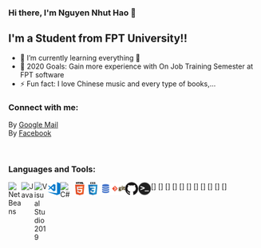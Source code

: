 ### Hi there, I'm Nguyen Nhut Hao 👋


## I'm a Student from FPT University!!

- 🔭 I’m currently learning everything 🤣
- 🥅 2020 Goals: Gain more experience with On Job Training Semester at FPT software
- ⚡ Fun fact: I love Chinese music and every type of books,...


### Connect with me:

By [Google Mail](nnhao9a3@gmail.com)  <br />
By [Facebook](https://www.facebook.com/profile.php?id=100011331665845)

<br />

### Languages and Tools:
[<img align="left" alt="NetBeans" width="26px" src="https://upload.wikimedia.org/wikipedia/commons/9/98/Apache_NetBeans_Logo.svg" />]
[<img align="left" alt="Java" width="26px" src="https://logos-download.com/wp-content/uploads/2016/10/Java_logo_icon.png" />]
[<img align="left" alt="Visual Studio 2019" width="26px" src="https://www.clipartmax.com/png/middle/419-4192792_msvc-backend-updates-in-visual-studio-2019-preview-visual-studio-2019-logo.png" />]
[<img align="left" alt="Visual Studio Code" width="26px" src="https://raw.githubusercontent.com/github/explore/80688e429a7d4ef2fca1e82350fe8e3517d3494d/topics/visual-studio-code/visual-studio-code.png" />]
[<img align="left" alt="C#" width="26px" src="https://upload.wikimedia.org/wikipedia/commons/8/82/C_Sharp_logo.png" />]
[<img align="left" alt="HTML5" width="26px" src="https://raw.githubusercontent.com/github/explore/80688e429a7d4ef2fca1e82350fe8e3517d3494d/topics/html/html.png" />]
[<img align="left" alt="CSS3" width="26px" src="https://raw.githubusercontent.com/github/explore/80688e429a7d4ef2fca1e82350fe8e3517d3494d/topics/css/css.png" />]
[<img align="left" alt="SQL" width="26px" src="https://raw.githubusercontent.com/github/explore/80688e429a7d4ef2fca1e82350fe8e3517d3494d/topics/sql/sql.png" />]
[<img align="left" alt="Git" width="26px" src="https://raw.githubusercontent.com/github/explore/80688e429a7d4ef2fca1e82350fe8e3517d3494d/topics/git/git.png" />]
[<img align="left" alt="GitHub" width="26px" src="https://raw.githubusercontent.com/github/explore/78df643247d429f6cc873026c0622819ad797942/topics/github/github.png" />]
[<img align="left" alt="Terminal" width="26px" src="https://raw.githubusercontent.com/github/explore/80688e429a7d4ef2fca1e82350fe8e3517d3494d/topics/terminal/terminal.png" />]
